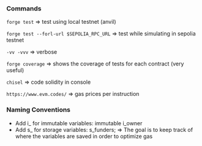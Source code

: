 ### Commands

`forge test` => test using local testnet (anvil)

`forge test --forl-url $SEPOLIA_RPC_URL` => test while simulating in sepolia testnet

`-vv -vvv` => verbose

`forge coverage` => shows the coverage of tests for each contract (very useful)

`chisel` => code solidity in console

`https://www.evm.codes/` => gas prices per instruction

### Naming Conventions

- Add i\_ for immutable variables: immutable i_owner
- Add s\_ for storage variables: s_funders;
  => The goal is to keep track of where the variables are saved in order to optimize gas
